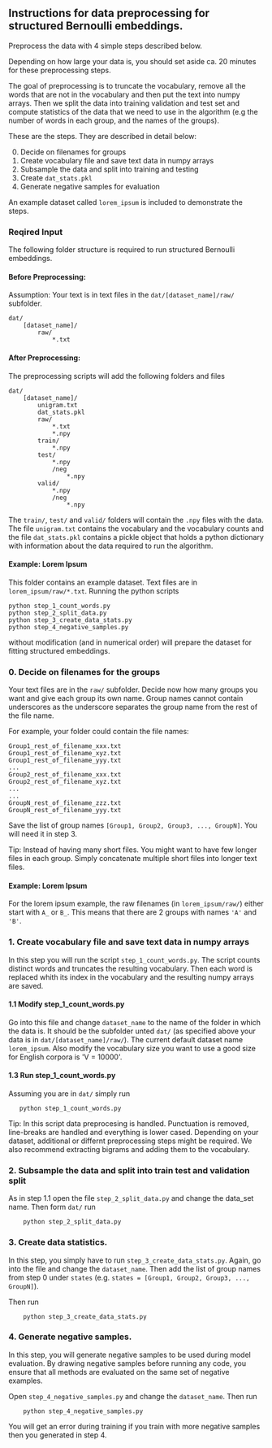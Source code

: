 ## Instructions for data preprocessing for structured Bernoulli embeddings.

Preprocess the data with 4 simple steps described below.

Depending on how large your data is, you should set aside ca. 20 minutes for these preprocessing steps. 

The goal of preprocessing is to truncate the vocabulary, remove all the words that are not in the vocabulary and then put the text into numpy arrays. Then we split the data into training validation and test set and compute statistics of the data that we need to use in the algorithm (e.g the number of words in each group, and the names of the groups).

These are the steps. They are described in detail below:

  0. Decide on filenames for groups
  1. Create vocabulary file and save text data in numpy arrays
  2. Subsample the data and split into training and testing
  3. Create `dat_stats.pkl`
  4. Generate negative samples for evaluation

An example dataset called `lorem_ipsum` is included to demonstrate the steps.

### Reqired Input

The following folder structure is required to run structured Bernoulli embeddings.

#### Before Preprocessing:
Assumption: Your text is in text files in the `dat/[dataset_name]/raw/` subfolder.

```
dat/
    [dataset_name]/
        raw/
            *.txt
```

#### After Preprocessing:

The preprocessing scripts will add the following folders and files 
```
dat/
    [dataset_name]/
        unigram.txt
        dat_stats.pkl
        raw/
            *.txt
            *.npy
        train/
            *.npy
        test/
            *.npy
            /neg
                *.npy
        valid/
            *.npy
            /neg
                *.npy
```            

The `train/`, `test/` and `valid/` folders will contain the `.npy` files with the data.
The file `unigram.txt` contains the vocabulary and the vocabulary counts and the file `dat_stats.pkl` contains a pickle object that holds a python dictionary with information about the data required to run the algorithm.

#### Example: Lorem Ipsum

This folder contains an example dataset. Text files are in `lorem_ipsum/raw/*.txt`.
Running the python scripts 

```
python step_1_count_words.py
python step_2_split_data.py
python step_3_create_data_stats.py
python step_4_negative_samples.py
```
without modification (and in numerical order) will prepare the dataset for fitting structured embeddings.
  
 ### 0. Decide on filenames for the groups
 
Your text files are in the `raw/` subfolder. Decide now how many groups you want and give each group its own name.
Group names cannot contain underscores as the underscore separates the group name from the rest of the file name.

For example, your folder could contain the file names:

```
Group1_rest_of_filename_xxx.txt
Group1_rest_of_filename_xyz.txt
Group1_rest_of_filename_yyy.txt
...
Group2_rest_of_filename_xxx.txt
Group2_rest_of_filename_xyz.txt
...
...
GroupN_rest_of_filename_zzz.txt
GroupN_rest_of_filename_yyy.txt
```

Save the list of group names `[Group1, Group2, Group3, ..., GroupN]`. You will need it in step 3.

Tip: Instead of having many short files. You might want to have few longer files in each group. Simply concatenate multiple short files into longer text files.

#### Example: Lorem Ipsum

For the lorem ipsum example, the raw filenames (in `lorem_ipsum/raw/`) either start with `A_` or `B_`. This means that there are 2 groups with names `'A'` and `'B'`.


### 1. Create vocabulary file and save text data in numpy arrays

In this step you will run the script `step_1_count_words.py`.
The script counts distinct words and truncates the resulting vocabulary.
Then each word is replaced whith its index in the vocabulary and the resulting numpy arrays are saved.

#### 1.1 Modify step_1_count_words.py

Go into this file and change `dataset_name` to the name of the folder in which the data is.
It should be the subfolder unted `dat/` (as specified above your data is in `dat/[dataset_name]/raw/`).
The current default dataset name `lorem_ipsum`.
Also modify the vocabulary size you want to use a good size for English corpora is 'V = 10000'.


#### 1.3 Run step_1_count_words.py
Assuming you are in `dat/` simply run 

```
   python step_1_count_words.py
```

Tip: In this script data preprocesing is handled. Punctuation is removed, line-breaks are handled and everything is lower cased. Depending on your dataset, additional or differnt preprocessing steps might be required. We also recommend extracting bigrams and adding them to the vocabulary.

### 2. Subsample the data and split into train test and validation split

As in step 1.1 open the file `step_2_split_data.py` and change the data_set name.
Then form `dat/` run
```
    python step_2_split_data.py
```

### 3. Create data statistics.

In this step, you simply have to run `step_3_create_data_stats.py`.
Again, go into the file and change the `dataset_name`. 
Then add the list of group names from step 0 under `states`
(e.g. `states = [Group1, Group2, Group3, ..., GroupN]`).

Then run
```
    python step_3_create_data_stats.py
```

### 4. Generate negative samples.

In this step, you will generate negative samples to be used during model evaluation. By drawing negative samples before running any code, you ensure that all methods are evaluated on the same set of negative examples.

Open `step_4_negative_samples.py` and change the `dataset_name`. 
Then run
```
    python step_4_negative_samples.py

```

You will get an error during training if you train with more negative samples then you generated in step 4.
